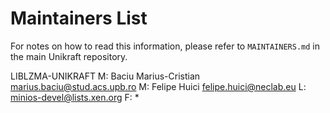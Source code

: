 Maintainers List
================

For notes on how to read this information, please refer to `MAINTAINERS.md` in
the main Unikraft repository.

  LIBLZMA-UNIKRAFT
  M:  Baciu Marius-Cristian <marius.baciu@stud.acs.upb.ro>
  M:  Felipe Huici <felipe.huici@neclab.eu>
  L:  minios-devel@lists.xen.org
  F:  *
